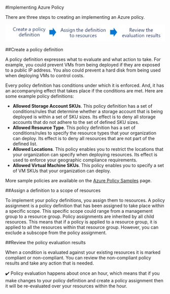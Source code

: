 #Implementing Azure Policy

There are three steps to creating an implementing an Azure policy.

![Three-step process for implementing policy definitions as discussed in the text](../media/policyprocess.png)

##Create a policy definition

A policy definition expresses what to evaluate and what action to take. For example, you could prevent VMs from being deployed if they are exposed to a public IP address. You also could prevent a hard disk from being used when deploying VMs to control costs.

Every policy definition has conditions under which it is enforced. And, it has an accompanying effect that takes place if the conditions are met. Here are some example policy definitions:

- **Allowed Storage Account SKUs**. This policy definition has a set of conditions/rules that determine whether a storage account that is being deployed is within a set of SKU sizes. Its effect is to deny all storage accounts that do not adhere to the set of defined SKU sizes.
- **Allowed Resource Type**. This policy definition has a set of conditions/rules to specify the resource types that your organization can deploy. Its effect is to deny all resources that are not part of the defined list.
- **Allowed Locations**. This policy enables you to restrict the locations that your organization can specify when deploying resources. Its effect is used to enforce your geographic compliance requirements.
- **Allowed Virtual Machine SKUs**. This policy enables you to specify a set of VM SKUs that your organization can deploy.

More sample policies are available on the [Azure Policy Samples](https://docs.microsoft.com/azure/governance/policy/samples?azure-portal=true) page.

##Assign a definition to a scope of resources

To implement your policy definitions, you assign them to resources. A policy assignment is a policy definition that has been assigned to take place within a specific scope. This specific scope could range from a management group to a resource group. Policy assignments are inherited by all child resources. This means that if a policy is applied to a resource group, it is applied to all the resources within that resource group. However, you can exclude a subscope from the policy assignment.

##Review the policy evaluation results

When a condition is evaluated against your existing resources it is marked compliant or non-compliant. You can review the non-compliant policy results and take any action that is needed.

✔️ Policy evaluation happens about once an hour, which means that if you make changes to your policy definition and create a policy assignment then it will be re-evaluated over your resources within the hour.

